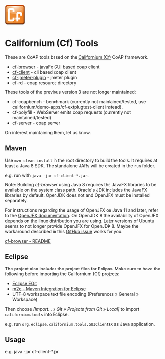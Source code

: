 ![Californium logo](cf_64.png)

Californium (Cf) Tools
======================

These are CoAP tools based on the
[Californium (Cf)](https://github.com/eclipse/californium) CoAP framework.

* [cf-browser](cf-browser/README.md) - javaFx GUI based coap client
* [cf-client](cf-client/README.md) - cli based coap client
* [cf-jmeter-plugin](cf-jmeter-plugin/README.md) - jmeter plugin
* cf-rd - coap resource directory

These tools of the previous version 3 are not longer maintained:

* cf-coapbench - benchmark (currently not maintained/tested, use californium/demo-apps/cf-extplugtest-client instead).
* cf-polyfill - WebServer emits coap requests (currently not maintained/tested)
* cf-server - coap server

On interest maintaining them, let us know.

Maven
-----

Use `mvn clean install` in the root directory to build the tools. It requires at least a Java 8 SDK. The standalone JARs will be created in the `run` folder.

e.g. run with `java -jar cf-client-*.jar`.


Note: Building *cf-browser* using Java 8 requires the JavaFX libraries to be available on the system class path.
Oracle's JDK includes the JavaFX libraries by default. OpenJDK does not and OpenJFX must be installed separately.

For instructions regarding the usage of OpenJFX on Java 11 and later, refer to the [OpenJFX documentation](https://openjfx.io/).
On OpenJDK 8 the availability of OpenJFX depends on the linux distribution you are using. Later versions of Ubuntu seems to not longer provide OpenJFX for OpenJDK 8. Maybe the workaround described in this [GitHub issue](https://github.com/JabRef/help.jabref.org/issues/204)
works for you.

[cf-browser - README](cf-browser/README.md)

Eclipse
-------

The project also includes the project files for Eclipse. Make sure to have the
following before importing the Californium (Cf) projects:

* [Eclipse EGit](http://www.eclipse.org/egit/)
* [m2e - Maven Integration for Eclipse](http://www.eclipse.org/m2e/)
* UTF-8 workspace text file encoding (Preferences &raquo; General &raquo; Workspace)

Then choose *[Import... &raquo; Git &raquo; Projects from Git &raquo; Local]*
to import `californium.tools` into Eclipse.

e.g. run `org.eclipse.californium.tools.GUIClientFX` as Java application.

Usage
-----

e.g. java -jar cf-client-*.jar

